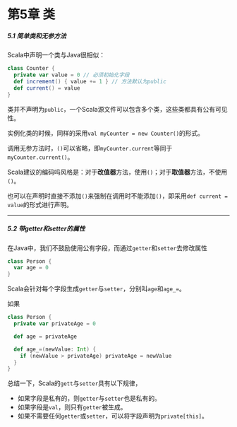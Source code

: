 # 第5章 类

##### 5.1 简单类和无参方法

Scala中声明一个类与Java很相似：

```scala
class Counter {
  private var value = 0 // 必须初始化字段
  def increment() { value += 1 } // 方法默认为public
  def current() = value
}
```

类并不声明为`public`，一个Scala源文件可以包含多个类，这些类都具有公有可见性。

实例化类的时候，同样的采用`val myCounter = new Counter()`的形式。

调用无参方法时，`()`可以省略，即`myCounter.current`等同于`myCounter.current()`。

Scala建议的编码吗风格是：对于**改值器**方法，使用`()`；对于**取值器**方法，不使用`()`。

也可以在声明时直接不添加`()`来强制在调用时不能添加`()`，即采用`def current = value`的形式进行声明。

---

##### 5.2 带getter和setter的属性

在Java中，我们不鼓励使用公有字段，而通过`getter`和`setter`去修改属性

```scala
class Person {
  var age = 0
}
```

Scala会针对每个字段生成`getter`与`setter`，分别叫`age`和`age_=`。

如果

```scala
class Person {
  private var privateAge = 0

  def age = privateAge

  def age_=(newValue: Int) {
    if (newValue > privateAge) privateAge = newValue
  }
}
```

总结一下，Scala的`gett`与`setter`具有以下规律，

* 如果字段是私有的，则`getter`与`setter`也是私有的。
* 如果字段是`val`，则只有`getter`被生成。
* 如果不需要任何`getter`或`setter`，可以将字段声明为`private[this]`。



